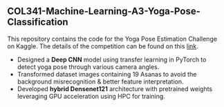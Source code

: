 ## COL341-Machine-Learning-A3-Yoga-Pose-Classification

This repository contains the code for the Yoga Pose Estimation Challenge on Kaggle. The details of the competition can be found on this 
[link](https://www.kaggle.com/competitions/col341-a3). <br>

* Designed a **Deep CNN** model using transfer learning in PyTorch to detect yoga pose through various camera angles. <br>
* Transformed dataset images containing 19 Asanas to avoid the background misrecognition & better feature interpretation. <br>
* Developed **hybrid Densenet121** architecture with pretrained weights leveraging GPU acceleration using HPC for training.
